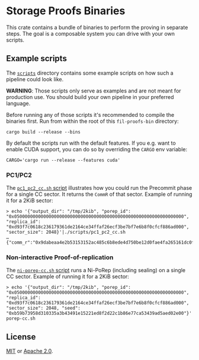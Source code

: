 Storage Proofs Binaries
=======================

This crate contains a bundle of binaries to perform the proving in separate steps. The goal is a composable system you can drive with your own scripts.


Example scripts
---------------

The [`scripts`] directory contains some example scripts on how such a pipeline could look like.

**WARNING**: Those scripts only serve as examples and are not meant for production use. You should build your own pipeline in your preferred language.

Before running any of those scripts it's recommended to compile the binaries first. Run from within the root of this `fil-proofs-bin` directory:

```console
cargo build --release --bins
```

By default the scripts run with the default features. If you e.g. want to enable CUDA support, you can do so by overriding the `CARGO` env variable:

```console
CARGO='cargo run --release --features cuda'
```


### PC1/PC2

The [`pc1_pc2_cc.sh` script] illustrates how you could run the Precommit phase for a single CC sector. It returns the `CommR` of that sector. Example of running it for a 2KiB sector:

```console
> echo '{"output_dir": "/tmp/2kib", "porep_id": "0x0500000000000000000000000000000000000000000000000000000000000000", "replica_id": "0xd93f7c0618c236179361de2164ce34ffaf26ecf3be7bf7e6b8f0cfcf886ad000", "sector_size": 2048}'|./scripts/pc1_pc2_cc.sh
…
{"comm_r":"0x9dabeaa4e2b53153152ac485c6b8ede4d750be12d0fae4fa265161dc0ff5502a"}
```

### Non-interactive Proof-of-replication

The [`ni-porep-cc.sh` script] runs a Ni-PoRep (including sealing) on a single CC sector. Example of running it for a 2KiB sector:

```console
> echo '{"output_dir": "/tmp/2kib", "porep_id": "0x0500000000000000000000000000000000000000000000000000000000000000", "replica_id": "0xd93f7c0618c236179361de2164ce34ffaf26ecf3be7bf7e6b8f0cfcf886ad000", "sector_size": 2048, "seed": "0xb59b73958d310335a3b43491e15221ed8f2d22c1b86e77ca53439ad5aed02e00"}'|./scripts/ni-porep-cc.sh
```

License
-------

[MIT] or [Apache 2.0].

[`scripts`]: ./scripts
[`pc1_pc2_cc.sh` script]: ./scripts/pc1_pc2_cc.sh
[`ni-porep-cc.sh` script]: ./scripts/ni-porep-cc.sh
[MIT]: ./LICENSE-MIT
[Apache 2.0]: ./LICENSE-APACHE
